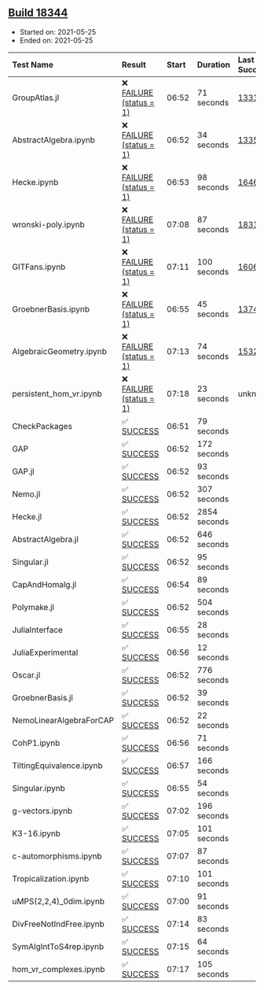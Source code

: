 ## [Build 18344](https://oscarci.mathematik.uni-kl.de/job/oscar/18344/)

* Started on: 2021-05-25
* Ended on: 2021-05-25

| Test Name    | Result | Start | Duration | Last Success | First Failure |
|:-------------|:-------|:------|:---------|:-------------|:--------------|
| GroupAtlas.jl | ❌ [FAILURE (status = 1)](https://oscarci.mathematik.uni-kl.de/job/oscar/18344/artifact/logs/build-18344/GroupAtlas.jl.log) | 06:52 | 71 seconds | [13311](https://oscarci.mathematik.uni-kl.de/job/oscar/13311/) | [13312](https://oscarci.mathematik.uni-kl.de/job/oscar/13312/) |
| AbstractAlgebra.ipynb | ❌ [FAILURE (status = 1)](https://oscarci.mathematik.uni-kl.de/job/oscar/18344/artifact/logs/build-18344/AbstractAlgebra.ipynb.log) | 06:52 | 34 seconds | [13355](https://oscarci.mathematik.uni-kl.de/job/oscar/13355/) | [13356](https://oscarci.mathematik.uni-kl.de/job/oscar/13356/) |
| Hecke.ipynb | ❌ [FAILURE (status = 1)](https://oscarci.mathematik.uni-kl.de/job/oscar/18344/artifact/logs/build-18344/Hecke.ipynb.log) | 06:53 | 98 seconds | [16463](https://oscarci.mathematik.uni-kl.de/job/oscar/16463/) | [16464](https://oscarci.mathematik.uni-kl.de/job/oscar/16464/) |
| wronski-poly.ipynb | ❌ [FAILURE (status = 1)](https://oscarci.mathematik.uni-kl.de/job/oscar/18344/artifact/logs/build-18344/wronski-poly.ipynb.log) | 07:08 | 87 seconds | [18314](https://oscarci.mathematik.uni-kl.de/job/oscar/18314/) | [18315](https://oscarci.mathematik.uni-kl.de/job/oscar/18315/) |
| GITFans.ipynb | ❌ [FAILURE (status = 1)](https://oscarci.mathematik.uni-kl.de/job/oscar/18344/artifact/logs/build-18344/GITFans.ipynb.log) | 07:11 | 100 seconds | [16068](https://oscarci.mathematik.uni-kl.de/job/oscar/16068/) | [16069](https://oscarci.mathematik.uni-kl.de/job/oscar/16069/) |
| GroebnerBasis.ipynb | ❌ [FAILURE (status = 1)](https://oscarci.mathematik.uni-kl.de/job/oscar/18344/artifact/logs/build-18344/GroebnerBasis.ipynb.log) | 06:55 | 45 seconds | [13748](https://oscarci.mathematik.uni-kl.de/job/oscar/13748/) | [13749](https://oscarci.mathematik.uni-kl.de/job/oscar/13749/) |
| AlgebraicGeometry.ipynb | ❌ [FAILURE (status = 1)](https://oscarci.mathematik.uni-kl.de/job/oscar/18344/artifact/logs/build-18344/AlgebraicGeometry.ipynb.log) | 07:13 | 74 seconds | [15322](https://oscarci.mathematik.uni-kl.de/job/oscar/15322/) | [15323](https://oscarci.mathematik.uni-kl.de/job/oscar/15323/) |
| persistent_hom_vr.ipynb | ❌ [FAILURE (status = 1)](https://oscarci.mathematik.uni-kl.de/job/oscar/18344/artifact/logs/build-18344/persistent_hom_vr.ipynb.log) | 07:18 | 23 seconds | unknown | unknown |
| CheckPackages | ✅ [SUCCESS](https://oscarci.mathematik.uni-kl.de/job/oscar/18344/artifact/logs/build-18344/CheckPackages.log) | 06:51 | 79 seconds |  |  |
| GAP | ✅ [SUCCESS](https://oscarci.mathematik.uni-kl.de/job/oscar/18344/artifact/logs/build-18344/GAP.log) | 06:52 | 172 seconds |  |  |
| GAP.jl | ✅ [SUCCESS](https://oscarci.mathematik.uni-kl.de/job/oscar/18344/artifact/logs/build-18344/GAP.jl.log) | 06:52 | 93 seconds |  |  |
| Nemo.jl | ✅ [SUCCESS](https://oscarci.mathematik.uni-kl.de/job/oscar/18344/artifact/logs/build-18344/Nemo.jl.log) | 06:52 | 307 seconds |  |  |
| Hecke.jl | ✅ [SUCCESS](https://oscarci.mathematik.uni-kl.de/job/oscar/18344/artifact/logs/build-18344/Hecke.jl.log) | 06:52 | 2854 seconds |  |  |
| AbstractAlgebra.jl | ✅ [SUCCESS](https://oscarci.mathematik.uni-kl.de/job/oscar/18344/artifact/logs/build-18344/AbstractAlgebra.jl.log) | 06:52 | 646 seconds |  |  |
| Singular.jl | ✅ [SUCCESS](https://oscarci.mathematik.uni-kl.de/job/oscar/18344/artifact/logs/build-18344/Singular.jl.log) | 06:52 | 95 seconds |  |  |
| CapAndHomalg.jl | ✅ [SUCCESS](https://oscarci.mathematik.uni-kl.de/job/oscar/18344/artifact/logs/build-18344/CapAndHomalg.jl.log) | 06:54 | 89 seconds |  |  |
| Polymake.jl | ✅ [SUCCESS](https://oscarci.mathematik.uni-kl.de/job/oscar/18344/artifact/logs/build-18344/Polymake.jl.log) | 06:52 | 504 seconds |  |  |
| JuliaInterface | ✅ [SUCCESS](https://oscarci.mathematik.uni-kl.de/job/oscar/18344/artifact/logs/build-18344/JuliaInterface.log) | 06:55 | 28 seconds |  |  |
| JuliaExperimental | ✅ [SUCCESS](https://oscarci.mathematik.uni-kl.de/job/oscar/18344/artifact/logs/build-18344/JuliaExperimental.log) | 06:56 | 12 seconds |  |  |
| Oscar.jl | ✅ [SUCCESS](https://oscarci.mathematik.uni-kl.de/job/oscar/18344/artifact/logs/build-18344/Oscar.jl.log) | 06:52 | 776 seconds |  |  |
| GroebnerBasis.jl | ✅ [SUCCESS](https://oscarci.mathematik.uni-kl.de/job/oscar/18344/artifact/logs/build-18344/GroebnerBasis.jl.log) | 06:52 | 39 seconds |  |  |
| NemoLinearAlgebraForCAP | ✅ [SUCCESS](https://oscarci.mathematik.uni-kl.de/job/oscar/18344/artifact/logs/build-18344/NemoLinearAlgebraForCAP.log) | 06:52 | 22 seconds |  |  |
| CohP1.ipynb | ✅ [SUCCESS](https://oscarci.mathematik.uni-kl.de/job/oscar/18344/artifact/logs/build-18344/CohP1.ipynb.log) | 06:56 | 71 seconds |  |  |
| TiltingEquivalence.ipynb | ✅ [SUCCESS](https://oscarci.mathematik.uni-kl.de/job/oscar/18344/artifact/logs/build-18344/TiltingEquivalence.ipynb.log) | 06:57 | 166 seconds |  |  |
| Singular.ipynb | ✅ [SUCCESS](https://oscarci.mathematik.uni-kl.de/job/oscar/18344/artifact/logs/build-18344/Singular.ipynb.log) | 06:55 | 54 seconds |  |  |
| g-vectors.ipynb | ✅ [SUCCESS](https://oscarci.mathematik.uni-kl.de/job/oscar/18344/artifact/logs/build-18344/g-vectors.ipynb.log) | 07:02 | 196 seconds |  |  |
| K3-16.ipynb | ✅ [SUCCESS](https://oscarci.mathematik.uni-kl.de/job/oscar/18344/artifact/logs/build-18344/K3-16.ipynb.log) | 07:05 | 101 seconds |  |  |
| c-automorphisms.ipynb | ✅ [SUCCESS](https://oscarci.mathematik.uni-kl.de/job/oscar/18344/artifact/logs/build-18344/c-automorphisms.ipynb.log) | 07:07 | 87 seconds |  |  |
| Tropicalization.ipynb | ✅ [SUCCESS](https://oscarci.mathematik.uni-kl.de/job/oscar/18344/artifact/logs/build-18344/Tropicalization.ipynb.log) | 07:10 | 101 seconds |  |  |
| uMPS(2,2,4)_0dim.ipynb | ✅ [SUCCESS](https://oscarci.mathematik.uni-kl.de/job/oscar/18344/artifact/logs/build-18344/uMPS-2-2-4-_0dim.ipynb.log) | 07:00 | 91 seconds |  |  |
| DivFreeNotIndFree.ipynb | ✅ [SUCCESS](https://oscarci.mathematik.uni-kl.de/job/oscar/18344/artifact/logs/build-18344/DivFreeNotIndFree.ipynb.log) | 07:14 | 83 seconds |  |  |
| SymAlgIntToS4rep.ipynb | ✅ [SUCCESS](https://oscarci.mathematik.uni-kl.de/job/oscar/18344/artifact/logs/build-18344/SymAlgIntToS4rep.ipynb.log) | 07:15 | 64 seconds |  |  |
| hom_vr_complexes.ipynb | ✅ [SUCCESS](https://oscarci.mathematik.uni-kl.de/job/oscar/18344/artifact/logs/build-18344/hom_vr_complexes.ipynb.log) | 07:17 | 105 seconds |  |  |
